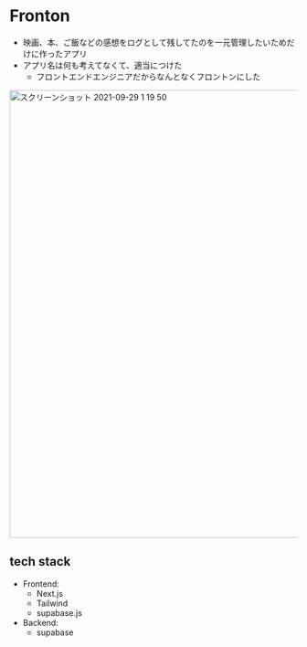 # Fronton

- 映画、本、ご飯などの感想をログとして残してたのを一元管理したいためだけに作ったアプリ
- アプリ名は何も考えてなくて、適当につけた
  - フロントエンドエンジニアだからなんとなくフロントンにした

<img width="784" alt="スクリーンショット 2021-09-29 1 19 50" src="https://user-images.githubusercontent.com/32152877/135127143-362e1255-5b16-4213-a85f-17a7e2081c86.png">

## tech stack

- Frontend:
  - Next.js
  - Tailwind
  - supabase.js
- Backend:
  - supabase
